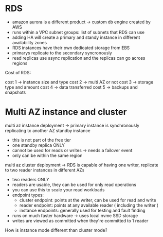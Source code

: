 # RDS
- amazon aurora is a different product -> custom db engine created by AWS
- runs within a VPC 
subnet groups: list of subnets that RDS can use
- adding HA will create a primary and standy instance in different availability zones 
- RDS instances have their own dedicated storage from EBS 
- primarys replicate to the secondary syncronously 
- read replicas use async replication and the replicas can go across regions 

Cost of RDS: 

cost 1 -> instance size and type 
cost 2 -> multi AZ or not 
cost 3 -> storage type and amount 
cost 4 -> data transferred 
cost 5 -> backups and snapshots 

# Multi AZ instance and cluster 

multi az instance deployment -> primary instance is synchronously replicating to another AZ standby instance 
  - this is not part of the free tier 
  - one standby replica ONLY 
  - cannot be used for reads or writes -> needs a failover event 
  - only can be within the same region 

multi az cluster deployment -> RDS is capable of having one writer, replicate to two reader instances in different AZs
  - two readers ONLY 
  - readers are usable, they can be used for only read operations
  - you can use this to scale your read workloads
  - endpoint types:
    - cluster endpoint: points at the writer, can be used for read and write 
    - reader endpoint: points at any available reader ( including the writer )
    - instance endpoints: generally used for testing and fault finding
  - runs on much faster hardware -> uses local nvme SSD storage
  - writes are viewed as committed when they're committed to 1 reader 

How is instance mode different than cluster mode? 